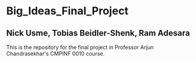 # Big_Ideas_Final_Project
## Nick Usme, Tobias Beidler-Shenk, Ram Adesara
This is the repository for the final project in Professor Arjun Chandrasekhar's CMPINF 0010 course.
